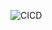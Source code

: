![CICD](https://user-images.githubusercontent.com/60909862/166105052-97482d82-568e-4a1a-a873-069d35b236fe.jpg)

